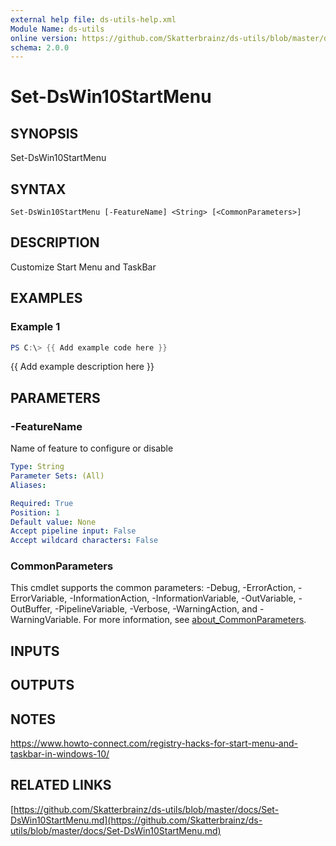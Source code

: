 ```yaml
---
external help file: ds-utils-help.xml
Module Name: ds-utils
online version: https://github.com/Skatterbrainz/ds-utils/blob/master/docs/Set-DsWin10StartMenu.md
schema: 2.0.0
---
```


# Set-DsWin10StartMenu

## SYNOPSIS
Set-DsWin10StartMenu

## SYNTAX

```
Set-DsWin10StartMenu [-FeatureName] <String> [<CommonParameters>]
```

## DESCRIPTION
Customize Start Menu and TaskBar

## EXAMPLES

### Example 1
```powershell
PS C:\> {{ Add example code here }}
```

{{ Add example description here }}

## PARAMETERS

### -FeatureName
Name of feature to configure or disable

```yaml
Type: String
Parameter Sets: (All)
Aliases:

Required: True
Position: 1
Default value: None
Accept pipeline input: False
Accept wildcard characters: False
```

### CommonParameters
This cmdlet supports the common parameters: -Debug, -ErrorAction, -ErrorVariable, -InformationAction, -InformationVariable, -OutVariable, -OutBuffer, -PipelineVariable, -Verbose, -WarningAction, and -WarningVariable. For more information, see [about_CommonParameters](http://go.microsoft.com/fwlink/?LinkID=113216).

## INPUTS

## OUTPUTS

## NOTES
https://www.howto-connect.com/registry-hacks-for-start-menu-and-taskbar-in-windows-10/

## RELATED LINKS

[https://github.com/Skatterbrainz/ds-utils/blob/master/docs/Set-DsWin10StartMenu.md](https://github.com/Skatterbrainz/ds-utils/blob/master/docs/Set-DsWin10StartMenu.md)

